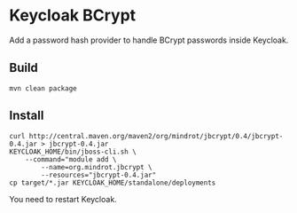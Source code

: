 # Keycloak BCrypt

Add a password hash provider to handle BCrypt passwords inside Keycloak.

## Build
```
mvn clean package
```

## Install
```
curl http://central.maven.org/maven2/org/mindrot/jbcrypt/0.4/jbcrypt-0.4.jar > jbcrypt-0.4.jar
KEYCLOAK_HOME/bin/jboss-cli.sh \
    --command="module add \
        --name=org.mindrot.jbcrypt \
        --resources="jbcrypt-0.4.jar"
cp target/*.jar KEYCLOAK_HOME/standalone/deployments
```
You need to restart Keycloak.